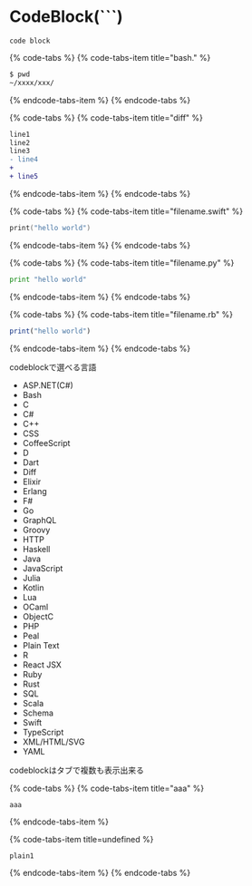 # CodeBlock\(\`\`\`\)

```text
code block
```

{% code-tabs %}
{% code-tabs-item title="bash." %}
```bash
$ pwd
~/xxxx/xxx/
```
{% endcode-tabs-item %}
{% endcode-tabs %}

{% code-tabs %}
{% code-tabs-item title="diff" %}
```diff
line1
line2
line3
- line4
+
+ line5
```
{% endcode-tabs-item %}
{% endcode-tabs %}

{% code-tabs %}
{% code-tabs-item title="filename.swift" %}
```swift
print("hello world")
```
{% endcode-tabs-item %}
{% endcode-tabs %}

{% code-tabs %}
{% code-tabs-item title="filename.py" %}
```python
print "hello world"
```
{% endcode-tabs-item %}
{% endcode-tabs %}

{% code-tabs %}
{% code-tabs-item title="filename.rb" %}
```ruby
print("hello world")
```
{% endcode-tabs-item %}
{% endcode-tabs %}

codeblockで選べる言語

* ASP.NET\(C\#\)
* Bash
* C
* C\#
* C++
* CSS
* CoffeeScript
* D
* Dart
* Diff
* Elixir
* Erlang
* F\#
* Go
* GraphQL
* Groovy
* HTTP
* Haskell
* Java
* JavaScript
* Julia
* Kotlin
* Lua
* OCaml
* ObjectC
* PHP
* Peal
* Plain Text
* R
* React JSX
* Ruby
* Rust
* SQL
* Scala
* Schema
* Swift
* TypeScript
* XML/HTML/SVG
* YAML

codeblockはタブで複数も表示出来る

{% code-tabs %}
{% code-tabs-item title="aaa" %}
```text
aaa
```
{% endcode-tabs-item %}

{% code-tabs-item title=undefined %}
```
plain1
```
{% endcode-tabs-item %}
{% endcode-tabs %}







